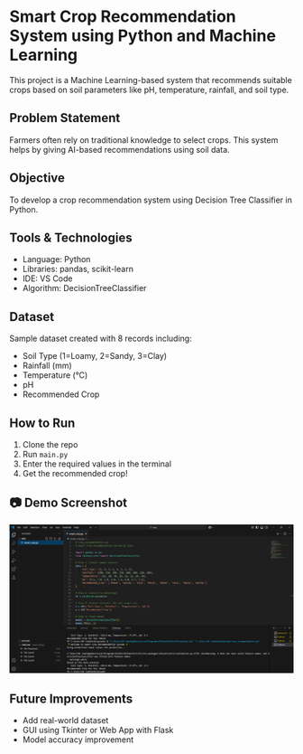 #  Smart Crop Recommendation System using Python and Machine Learning

This project is a Machine Learning-based system that recommends suitable crops based on soil parameters like pH, temperature, rainfall, and soil type.

## Problem Statement
Farmers often rely on traditional knowledge to select crops. This system helps by giving AI-based recommendations using soil data.

##  Objective
To develop a crop recommendation system using Decision Tree Classifier in Python.

##  Tools & Technologies
- Language: Python
- Libraries: pandas, scikit-learn
- IDE: VS Code
- Algorithm: DecisionTreeClassifier

##  Dataset
Sample dataset created with 8 records including:
- Soil Type (1=Loamy, 2=Sandy, 3=Clay)
- Rainfall (mm)
- Temperature (°C)
- pH
- Recommended Crop

##  How to Run
1. Clone the repo
2. Run `main.py`
3. Enter the required values in the terminal
4. Get the recommended crop!
## 📷 Demo Screenshot

![Terminal Output](screenshot.png.PNG)


##  Future Improvements
- Add real-world dataset
- GUI using Tkinter or Web App with Flask
- Model accuracy improvement

